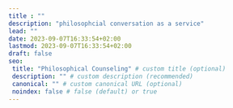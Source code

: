 ```yaml
---
title : ""
description: "philosophcial conversation as a service"
lead: ""
date: 2023-09-07T16:33:54+02:00
lastmod: 2023-09-07T16:33:54+02:00
draft: false
seo:
 title: "Philosophical Counseling" # custom title (optional)
 description: "" # custom description (recommended)
 canonical: "" # custom canonical URL (optional)
 noindex: false # false (default) or true
---
```

